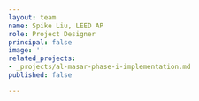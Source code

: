 ```yaml
---
layout: team
name: Spike Liu, LEED AP
role: Project Designer
principal: false
image: ''
related_projects:
- _projects/al-masar-phase-i-implementation.md
published: false

---
```

